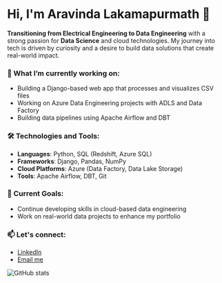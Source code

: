 # Hi, I'm Aravinda Lakamapurmath 👋

**Transitioning from Electrical Engineering to Data Engineering** with a strong passion for **Data Science** and cloud technologies. My journey into tech is driven by curiosity and a desire to build data solutions that create real-world impact.

### 🌟 What I’m currently working on:
- Building a Django-based web app that processes and visualizes CSV files
- Working on Azure Data Engineering projects with ADLS and Data Factory
- Building data pipelines using Apache Airflow and DBT

### 🛠️ Technologies and Tools:
- **Languages**: Python, SQL (Redshift, Azure SQL)
- **Frameworks**: Django, Pandas, NumPy
- **Cloud Platforms**: Azure (Data Factory, Data Lake Storage)
- **Tools**: Apache Airflow, DBT, Git

### 🚀 Current Goals:
- Continue developing skills in cloud-based data engineering
- Work on real-world data projects to enhance my portfolio

### 📫 Let's connect:
- [LinkedIn](https://www.linkedin.com/in/aravinda-l-m/)
- [Email me](mailto:aravind.lakamapurmath@gmail.com)

![GitHub stats](https://github-readme-stats.vercel.app/api?username=yourusername&show_icons=true&theme=radical)
